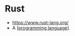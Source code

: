 # Rust

- https://www.rust-lang.org/
- A [[programming language]].

[//begin]: # "Autogenerated link references for markdown compatibility"
[programming language]: programming-language "Programming Language"
[//end]: # "Autogenerated link references"
